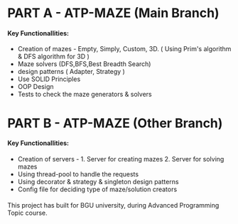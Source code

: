 # PART A - ATP-MAZE (Main Branch)
#### Key Functionallities:
* Creation of mazes - Empty, Simply, Custom, 3D. ( Using Prim's algorithm & DFS algorithm for 3D )
* Maze solvers (DFS,BFS,Best Breadth Search)
* design patterns ( Adapter, Strategy )
* Use SOLID Principles
* OOP Design
* Tests to check the maze generators & solvers


# PART B - ATP-MAZE (Other Branch)
#### Key Functionallities:
* Creation of servers - 1. Server for creating mazes 2. Server for solving mazes
* Using thread-pool to handle the requests
* Using decorator & strategy & singleton design patterns
* Config file for deciding type of maze/solution creators

####
This project has built for BGU university, during Advanced Programming Topic course.

